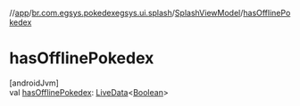 //[app](../../../index.md)/[br.com.egsys.pokedexegsys.ui.splash](../index.md)/[SplashViewModel](index.md)/[hasOfflinePokedex](has-offline-pokedex.md)

# hasOfflinePokedex

[androidJvm]\
val [hasOfflinePokedex](has-offline-pokedex.md): [LiveData](https://developer.android.com/reference/kotlin/androidx/lifecycle/LiveData.html)&lt;[Boolean](https://kotlinlang.org/api/latest/jvm/stdlib/kotlin/-boolean/index.html)&gt;
